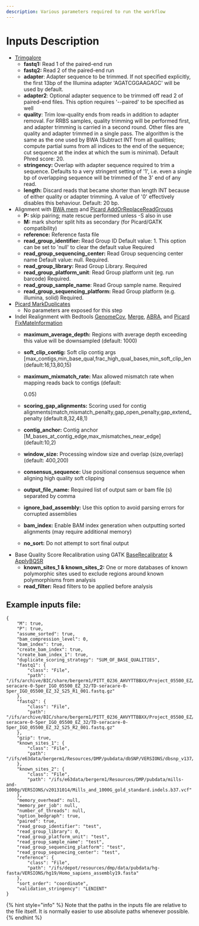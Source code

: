```yaml
---
description: Various parameters required to run the workflow
---
```


# Inputs Description

* [Trimgalore](https://github.com/mskcc/cwl-commandlinetools/tree/master/trim_galore_0.6.2)
  * **fastq1:** Read 1 of the paired-end run
  * **fastq2:** Read 2 of the paired-end run
  * **adapter**: Adapter sequence to be trimmed. If not specified explicitly, the first 13bp of the Illumina adapter 'AGATCGGAAGAGC' will be used by default.
  * **adapter2**: Optional adapter sequence to be trimmed off read 2 of paired-end files. This option requires '--paired' to be specified as well
  * **quality**: Trim low-quality ends from reads in addition to adapter removal. For RRBS samples, quality trimming will be performed first, and adapter trimming is carried in a second round. Other files are quality and adapter trimmed in a single pass. The algorithm is the same as the one used by BWA \(Subtract INT from all qualities; compute partial sums from all indices to the end of the sequence; cut sequence at the index at which the sum is minimal\). Default Phred score: 20.
  * **stringency:** Overlap with adapter sequence required to trim a sequence. Defaults to a very stringent setting of '1', i.e. even a single bp of overlapping sequence will be trimmed of the 3' end of any read.
  * **length:** Discard reads that became shorter than length INT because of either quality or adapter trimming. A value of '0' effectively disables this behaviour. Default: 20 bp.
* Alignment with [BWA mem](https://github.com/mskcc/cwl-commandlinetools/tree/master/bwa_mem_0.7.12) and [Picard AddOrReplaceReadGroups](https://github.com/mskcc/cwl-commandlinetools/tree/master/picard_add_or_replace_read_groups_1.96)
  * **P:** skip pairing; mate rescue performed unless -S also in use
  * **M:** mark shorter split hits as secondary \(for Picard/GATK compatibility\)
  * **reference:** Reference fasta file
  * **read\_group\_identifier:** Read Group ID  Default value: 1. This option can be set to 'null' to clear the default value  Required
  * **read\_group\_sequencing\_center:** Read Group sequencing center name  Default value: null. Required.
  * **read\_group\_library:** Read Group Library.  Required
  * **read\_group\_platform\_unit**: Read Group platform unit \(eg. run barcode\)  Required.
  * **read\_group\_sample\_name**: Read Group sample name.  Required
  * **read\_group\_sequencing\_platform:** Read Group platform \(e.g. illumina, solid\)  Required.
* [Picard MarkDuplicates](https://github.com/mskcc/cwl-commandlinetools/tree/master/picard_mark_duplicates_2.8.1)
  * No parameters are exposed for this step
* Indel Realignment with Bedtools [GenomeCov](https://github.com/mskcc/cwl-commandlinetools/tree/master/bedtools_genomecov_v2.28.0_cv2), [Merge](https://github.com/mskcc/cwl-commandlinetools/tree/master/bedtools_merge_v2.28.0_cv2), [ABRA](https://github.com/mskcc/cwl-commandlinetools/tree/master/abra2_2.17), and [Picard FixMateInformation](https://github.com/mskcc/cwl-commandlinetools/tree/master/picard_fix_mate_information_1.96)
  * **maximum\_average\_depth:** Regions with average depth exceeding this value will be downsampled \(default: 1000\)
  * **soft\_clip\_contig:** Soft clip contig args \[max\_contigs,min\_base\_qual,frac\_high\_qual\_bases,min\_soft\_clip\_len \(default:16,13,80,15\)
  * **maximum\_mixmatch\_rate:** Max allowed mismatch rate when mapping reads back to contigs \(default:

    0.05\)

  * **scoring\_gap\_alignments:** Scoring used for contig alignments\(match,mismatch\_penalty,gap\_open\_penalty,gap\_extend\_penalty \(default:8,32,48,1\)
  * **contig\_anchor:** Contig anchor \[M\_bases\_at\_contig\_edge,max\_mismatches\_near\_edge\] \(default:10,2\)
  * **window\_size:** Processing window size and overlap \(size,overlap\) \(default: 400,200\)
  * **consensus\_sequence:** Use positional consensus sequence when aligning high quality soft clipping
  * **output\_file\_name:** Required list of output sam or bam file \(s\) separated by comma
  * **ignore\_bad\_assembly:** Use this option to avoid parsing errors for corrupted assemblies
  * **bam\_index:** Enable BAM index generation when outputting sorted alignments \(may require additional memory\)
  * **no\_sort:** Do not attempt to sort final output
* Base Quality Score Recalibration using GATK [BaseRecalibrator](https://github.com/mskcc/cwl-commandlinetools/tree/master/gatk_BaseRecalibrator_4.1.2.0) & [ApplyBQSR](https://github.com/mskcc/cwl-commandlinetools/tree/master/gatk_ApplyBQSR_4.1.2.0)
  * **known\_sites\_1 & known\_sites\_2:** One or more databases of known polymorphic sites used to exclude regions around known polymorphisms from analysis
  * **read\_filter:** Read filters to be applied before analysis

## Example inputs file:

```text
{
    "M": true,
    "P": true,
    "assume_sorted": true,
    "bam_compression_level": 0,
    "bam_index": true,
    "create_bam_index": true,
    "create_bam_index_1": true,
    "duplicate_scoring_strategy": "SUM_OF_BASE_QUALITIES",
    "fastq1": {
        "class": "File",
        "path": "/ifs/archive/BIC/share/bergerm1/PITT_0236_AHVYTTBBXX/Project_05500_EZ/Sample_TD-seracare-0-5per_IGO_05500_EZ_32/TD-seracare-0-5per_IGO_05500_EZ_32_S25_R1_001.fastq.gz"
    },
    "fastq2": {
        "class": "File",
        "path": "/ifs/archive/BIC/share/bergerm1/PITT_0236_AHVYTTBBXX/Project_05500_EZ/Sample_TD-seracare-0-5per_IGO_05500_EZ_32/TD-seracare-0-5per_IGO_05500_EZ_32_S25_R2_001.fastq.gz"
    },
    "gzip": true,
    "known_sites_1": {
        "class": "File",
        "path": "/ifs/e63data/bergerm1/Resources/DMP/pubdata/dbSNP/VERSIONS/dbsnp_v137/dbsnp_137.b37.vcf"
    },
    "known_sites_2": {
        "class": "File",
        "path": "/ifs/e63data/bergerm1/Resources/DMP/pubdata/mills-and-1000g/VERSIONS/v20131014/Mills_and_1000G_gold_standard.indels.b37.vcf"
    },
    "memory_overhead": null,
    "memory_per_job": null,
    "number_of_threads": null,
    "option_bedgraph": true,
    "paired": true,
    "read_group_identifier": "test",
    "read_group_library": 0,
    "read_group_platform_unit": "test",
    "read_group_sample_name": "test",
    "read_group_sequencing_platform": "test",
    "read_group_sequnecing_center": "test",
    "reference": {
        "class": "File",
        "path": "/ifs/depot/resources/dmp/data/pubdata/hg-fasta/VERSIONS/hg19/Homo_sapiens_assembly19.fasta"
    },
    "sort_order": "coordinate",
    "validation_stringency": "LENIENT"
}
```

{% hint style="info" %}
Note that the paths in the inputs file are relative to the file itself. It is normally easier to use absolute paths whenever possible.
{% endhint %}

